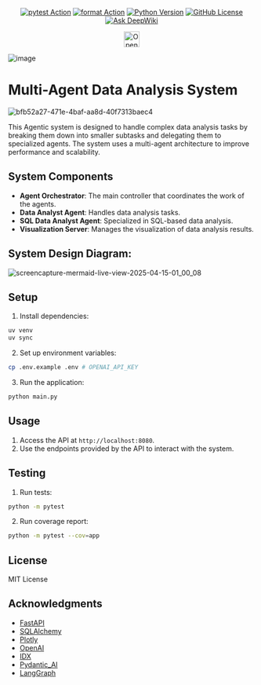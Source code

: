 <div align="center">

  [![pytest Action](https://github.com/IbraheemTuffaha/python-fastapi-template/actions/workflows/pytest.yml/badge.svg)](https://github.com/IbraheemTuffaha/python-fastapi-template/actions/workflows/pytest.yml)
  [![format Action](https://github.com/IbraheemTuffaha/python-fastapi-template/actions/workflows/format.yml/badge.svg)](https://github.com/IbraheemTuffaha/python-fastapi-template/actions/workflows/format.yml)
  [![Python Version](https://img.shields.io/badge/dynamic/toml?url=https%3A%2F%2Fraw.githubusercontent.com%2FIbraheemTuffaha%2Fpython-fastapi-template%2Fmain%2Fpyproject.toml&query=project.requires-python&label=python&color=greenlime)](https://github.com/IbraheemTuffaha/python-fastapi-template/blob/main/pyproject.toml)
  [![GitHub License](https://img.shields.io/github/license/IbraheemTuffaha/python-fastapi-template?color=greenlime)](https://github.com/IbraheemTuffaha/python-fastapi-template/blob/main/LICENSE)
  [![Ask DeepWiki](https://deepwiki.com/badge.svg)](https://deepwiki.com/shakil1819/Multi-Agent-Data-Analyst)
</div>
<div align="center">
  <a href="https://idx.google.com/import?url=https%3A%2F%2Fgithub.com%2Fshakil1819%2FgetChief-assignment">
    <picture>
      <source
        media="(prefers-color-scheme: dark)"
        srcset="https://cdn.idx.dev/btn/open_dark_32.svg">
      <source
        media="(prefers-color-scheme: light)"
        srcset="https://cdn.idx.dev/btn/open_light_32.svg">
      <img
        height="32"
        alt="Open in IDX"
        src="https://cdn.idx.dev/btn/open_purple_32.svg">
    </picture>
  </a>
</div>

![image](https://github.com/user-attachments/assets/e124c4a7-18ea-49f2-8726-f16d1207e63f)

# Multi-Agent Data Analysis System
![bfb52a27-471e-4baf-aa8d-40f7313baec4](https://github.com/user-attachments/assets/034f958e-a947-4164-9e81-f8c44b472925)


This Agentic system is designed to handle complex data analysis tasks by breaking them down into smaller subtasks and delegating them to specialized agents. The system uses a multi-agent architecture to improve performance and scalability.

## System Components

- **Agent Orchestrator**: The main controller that coordinates the work of the agents.
- **Data Analyst Agent**: Handles data analysis tasks.
- **SQL Data Analyst Agent**: Specialized in SQL-based data analysis.
- **Visualization Server**: Manages the visualization of data analysis results.

## System Design Diagram:
![screencapture-mermaid-live-view-2025-04-15-01_00_08](https://github.com/user-attachments/assets/2e56f0dc-1865-4dc5-a292-a6ff6fe317f6)


## Setup

1. Install dependencies:
```bash
uv venv
uv sync
```

2. Set up environment variables:
```bash
cp .env.example .env # OPENAI_API_KEY
```

3. Run the application:
```bash
python main.py
```

## Usage

1. Access the API at `http://localhost:8080`.
2. Use the endpoints provided by the API to interact with the system.

## Testing

1. Run tests:
```bash
python -m pytest
```

2. Run coverage report:
```bash
python -m pytest --cov=app
```

## License

MIT License

## Acknowledgments

- [FastAPI](https://fastapi.tiangolo.com/)
- [SQLAlchemy](https://www.sqlalchemy.org/)
- [Plotly](https://plotly.com/)
- [OpenAI](https://openai.com/)
- [IDX](https://idx.dev/)
- [Pydantic_AI](https://ai.pydantic.dev/)
- [LangGraph](https://github.com/langchain-ai/langgraph)


